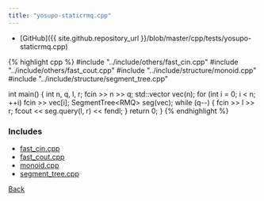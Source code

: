 ```yaml
---
title: "yosupo-staticrmq.cpp"
---
```


- [GitHub]({{ site.github.repository_url }}/blob/master/cpp/tests/yosupo-staticrmq.cpp)

{% highlight cpp %}
#include "../include/others/fast_cin.cpp"
#include "../include/others/fast_cout.cpp"
#include "../include/structure/monoid.cpp"
#include "../include/structure/segment_tree.cpp"

int main() {
  int n, q, l, r;
  fcin >> n >> q;
  std::vector<int> vec(n);
  for (int i = 0; i < n; ++i) fcin >> vec[i];
  SegmentTree<RMQ<int>> seg(vec);
  while (q--) {
    fcin >> l >> r;
    fcout << seg.query(l, r) << fendl;
  }
  return 0;
}
{% endhighlight %}

### Includes

- [fast_cin.cpp](../include/others/fast_cin)
- [fast_cout.cpp](../include/others/fast_cout)
- [monoid.cpp](../include/structure/monoid)
- [segment_tree.cpp](../include/structure/segment_tree)

[Back](..)
